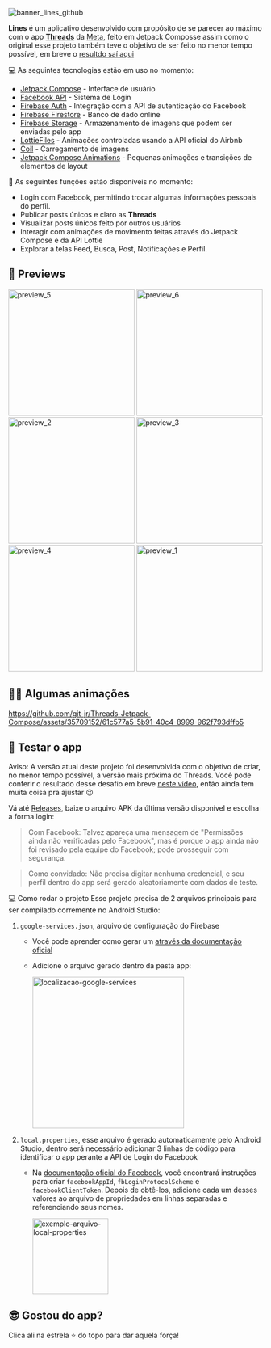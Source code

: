 ![banner_lines_github](https://github.com/git-jr/Threads-Jetpack-Compose/assets/35709152/7c6b3484-e87a-4f20-ad93-14239a88927c)

**Lines** é um aplicativo desenvolvido com propósito de se parecer ao máximo com o app [**Threads**][threads-net] da [Meta][meta], feito em Jetpack Composse assim como o original esse projeto também teve o objetivo de ser feito no menor tempo possível, em breve o [resultdo saí aqui](https://www.youtube.com/@JrObom/videos)

💻 As seguintes tecnologias estão em uso no momento:
- [Jetpack Compose][compose] - Interface de usuário
- [Facebook API][login-facebook] - Sistema de Login
- [Firebase Auth][firebase-auth] - Integração com a API de autenticação do Facebook
- [Firebase Firestore][firebase-firestore] - Banco de dado online
- [Firebase Storage][firebase-storage] - Armazenamento de imagens que podem ser enviadas pelo app
- [LottieFiles][lottie] - Animações controladas usando a API oficial do Airbnb
- [Coil][coil] - Carregamento de imagens
- [Jetpack Compose Animations][compose-animations] - Pequenas animações e transições de elementos de layout

📱 As seguintes funções estão disponíveis no momento:
- Login com Facebook, permitindo trocar algumas informações pessoais do perfil.
- Publicar posts únicos e claro as **Threads**
- Visualizar posts únicos feito por outros usuários
- Interagir com animações de movimento feitas através do Jetpack Compose e da API Lottie
- Explorar a telas Feed, Busca, Post, Notificações e Perfil.

## 🎨 Previews
<img src="https://github.com/git-jr/Threads-Jetpack-Compose/assets/35709152/875865db-2b1c-4e4d-9e74-ecc57481dc17" alt="preview_5" width="250px" />
<img src="https://github.com/git-jr/Threads-Jetpack-Compose/assets/35709152/da46f21d-ed60-4468-b167-eb8441f9c86c" alt="preview_6" width="250px" />
<img src="https://github.com/git-jr/Threads-Jetpack-Compose/assets/35709152/6f229ef8-cc51-4879-8030-1623fceb302d" alt="preview_2" width="250px" />
<img src="https://github.com/git-jr/Threads-Jetpack-Compose/assets/35709152/6d006d9a-86ff-4710-9dd1-b1cafac86e3e" alt="preview_3" width="250px" />
<img src="https://github.com/git-jr/Threads-Jetpack-Compose/assets/35709152/53b7578b-66fc-4f42-9a91-c0a495e3e1b4" alt="preview_4" width="250px" />
<img src="https://github.com/git-jr/Threads-Jetpack-Compose/assets/35709152/0da31c37-7124-4448-9caf-89cc2abdd266" alt="preview_1" width="250px" />




## 🏃‍♂️ Algumas animações
https://github.com/git-jr/Threads-Jetpack-Compose/assets/35709152/61c577a5-5b91-40c4-8999-962f793dffb5



## 📲 Testar o app
Aviso: A versão atual deste projeto foi desenvolvida com o objetivo de criar, no menor tempo possível, a versão mais próxima do Threads. Você pode conferir o resultado desse desafio em breve [neste vídeo][video-desafio], então ainda tem muita coisa pra ajustar 😉

Vá até [Releases][releases], baixe o arquivo APK da última versão disponível e escolha a forma login:
> Com Facebook: Talvez apareça uma mensagem de "Permissões ainda não verificadas pelo Facebook", mas é porque o app ainda não foi revisado pela equipe do Facebook; pode prosseguir com segurança.

> Como convidado: Não precisa digitar nenhuma credencial, e seu perfil dentro do app será gerado aleatoriamente com dados de teste.



💻 Como rodar o projeto
Esse projeto precisa de 2 arquivos principais para ser compilado corremente no Android Studio:

1. `google-services.json`, arquivo de configuração do Firebase 
   - Você pode aprender como gerar um [através da documentação oficial][tutorial-firebase]
   - Adicione o arquivo gerado dentro da pasta app:
   
      <img src="https://github.com/git-jr/Threads-Jetpack-Compose/assets/35709152/22df4f85-451d-4b31-b666-a49533393f4d" alt="localizacao-google-services" width="300px" />
   

2. `local.properties`, esse arquivo é gerado automaticamente pelo Android Studio, dentro será necessário adicionar 3 linhas de código para identificar o app perante a API de Login do Facebook
    -  Na [documentação oficial do Facebook][tutorial-facebook-login-api], você encontrará instruções para criar `facebookAppId`, `fbLoginProtocolScheme` e `facebookClientToken`. Depois de obtê-los, adicione cada um desses valores ao arquivo de propriedades em linhas separadas e referenciando seus nomes.

        <img src="https://github.com/git-jr/Threads-Jetpack-Compose/assets/35709152/2cc7d3f2-3526-4466-8398-1810fca437da" alt="exemplo-arquivo-local-properties" height="150px" />

## 😎 Gostou do app?
Clica ali na estrela ⭐ do topo para dar aquela força!

[video-desafio]: https://www.youtube.com/watch?v=wmlcasdadMkj2H70
[compose]: https://developer.android.com/jetpack/compose
[threads-net]: https://www.threads.net/
[meta]: https://about.meta.com/
[login-facebook]: https://developers.facebook.com/docs/facebook-login
[lottie]: https://airbnb.io/lottie

[firebase-auth]: https://firebase.google.com/docs/auth
[firebase-storage]: https://firebase.google.com/docs/storage
[firebase-firestore]: https://firebase.google.com/docs/firestore

[coil]: https://coil-kt.github.io/coil/compose/
[compose-animations]: https://developer.android.com/jetpack/compose/animation

[releases]:https://github.com/git-jr/Threads-Jetpack-Compose/releases

[tutorial-firebase]: https://firebase.google.com/docs/android/setup?hl=pt-br#create-firebase-project
[tutorial-facebook-login-api]: https://developers.facebook.com/docs/facebook-login/android
